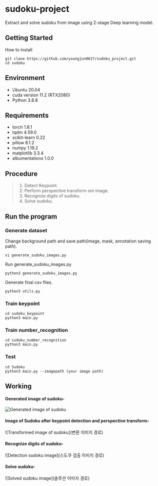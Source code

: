 # sudoku-project
Extract and solve sudoku from image using 2-stage Deep learning model.

## Getting Started
How to install
```    
git clone https://github.com/youngjun0627/sudoku_project.git
cd sudoku
```

## Environment
- Ubuntu 20.04
- cuda version 11.2 (RTX2080)
- Python 3.8.8

## Requirements
- torch 1.8.1
- tqdm 4.59.0
- scikit-learn 0.22
- pillow 8.1.2
- numpy 1.19.2
- matplotlib 3.3.4
- albumentations 1.0.0

## Procedure
 > 1. Detect Keypoint.
 > 2. Perform perspective transform om image.
 > 3. Recognize digits of sudoku.
 > 4. Solve sudoku.

## Run the program
### Generate dataset
Change background path and save path(image, mask, annotation saving path).
```  
vi generate_sudoku_images.py
``` 
Run generate_sudoku_images.py
```  
python3 generate_sudoku_images.py
```  
Generate final csv files.
```  
python3 utils.py
```  

### Train keypoint
```  
cd sudoku_keypoint
python3 main.py
```  

### Train number_recognition 
```  
cd sudoku_number_recognition 
python3 main.py
```  

### Test
```  
cd Sudoku
python3 main.py --imagepath (your image path)
```  

## Working

#### Generated image of sudoku-
![Generated image of sudoku](https://user-images.githubusercontent.com/68416187/123059168-76be9c00-d444-11eb-9961-bac246d98615.png)

#### Image of Sudoku after keypoint detection and perspective transform-
![Transformed image of sudoku](변환 이미지 경로)

#### Recognize digits of sudoku-
![Detection sudoku image](스도쿠 검출 이미지 경로)

#### Solve sudoku-
![Solved sudoku image](솔루션 이미지 경로)



